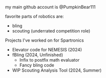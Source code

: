 my main github account is @PumpkinBear111

favorite parts of robotics are:
- bling
- scouting (underrated competition role)

Projects I've worked on for Spartronics
- Elevator code for NEMESIS (2024)
- fBling (2024, Unfinished)
  - Infix to postfix math evaluator
  - Fancy bling code
- WIP Scouting Analysis Tool (2024, Summer)
